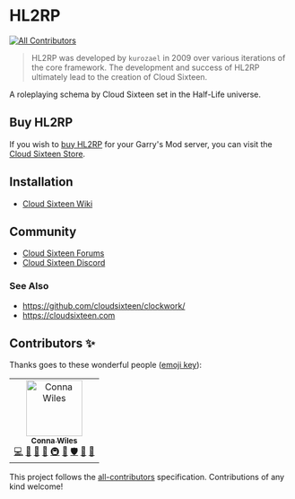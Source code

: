 # HL2RP
[![All Contributors](https://img.shields.io/badge/all_contributors-1-orange.svg?style=flat-square)](#contributors)  
  
> HL2RP was developed by `kurozael` in 2009 over various iterations of the core framework. The development and success of HL2RP ultimately lead to the creation of Cloud Sixteen.

A roleplaying schema by Cloud Sixteen set in the Half-Life universe.

## Buy HL2RP

If you wish to [buy HL2RP](http://store.cloudsixteen.com/cart.php) for your Garry's Mod server, you can visit the [Cloud Sixteen Store](https://store.cloudsixteen.com).

## Installation

* [Cloud Sixteen Wiki](https://wiki.cloudsixteen.com)

## Community

* [Cloud Sixteen Forums](https://eden.cloudsixteen.com)  
* [Cloud Sixteen Discord](https://discord.gg/gGsSSZj)

### See Also

* https://github.com/cloudsixteen/clockwork/
* https://cloudsixteen.com

## Contributors ✨

Thanks goes to these wonderful people ([emoji key](https://allcontributors.org/docs/en/emoji-key)):

<!-- ALL-CONTRIBUTORS-LIST:START - Do not remove or modify this section -->
<!-- prettier-ignore -->
<table>
  <tr>
    <td align="center"><a href="http://kurozael.com"><img src="https://avatars1.githubusercontent.com/u/486972?v=4" width="100px;" alt="Conna Wiles"/><br /><sub><b>Conna Wiles</b></sub></a><br /><a href="https://github.com/CloudSixteen/HL2RP/commits?author=kurozael" title="Code">💻</a> <a href="#maintenance-kurozael" title="Maintenance">🚧</a> <a href="#design-kurozael" title="Design">🎨</a> <a href="https://github.com/CloudSixteen/HL2RP/commits?author=kurozael" title="Documentation">📖</a> <a href="#infra-kurozael" title="Infrastructure (Hosting, Build-Tools, etc)">🚇</a> <a href="#plugin-kurozael" title="Plugin/utility libraries">🔌</a> <a href="#security-kurozael" title="Security">🛡️</a> <a href="#projectManagement-kurozael" title="Project Management">📆</a> <a href="#ideas-kurozael" title="Ideas, Planning, & Feedback">🤔</a></td>
  </tr>
</table>

<!-- ALL-CONTRIBUTORS-LIST:END -->

This project follows the [all-contributors](https://github.com/all-contributors/all-contributors) specification. Contributions of any kind welcome!